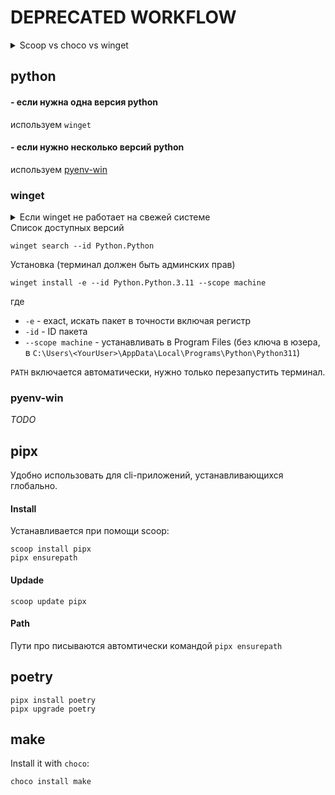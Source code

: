 # DEPRECATED WORKFLOW

<details><summary>Scoop vs choco vs winget</summary>
 
**winget**
- устанавливает пакеты из windows store через командную строку

**scoop**
- устанавливает в свою папку ~/scoop/
- больше предназначен для инструментов разработчика и утилит, нежели больших программ как chrome или skype

**choco**
- устанавливает софт в `Program Files`, требует права администратора

</details>

python
-----------
#### - если нужна одна версия python
используем `winget`
#### - если нужно несколько версий python
используем [pyenv-win](https://github.com/pyenv-win/pyenv-win)

### winget

<details><summary>Если winget не работает на свежей системе</summary>
Это известная проблем, решение такое
 
    Invoke-WebRequest -Uri https://aka.ms/getwinget -OutFile winget.msixbundle
    Add-AppxPackage winget.msixbundle
    del winget.msixbundle
</details>
Список доступных версий

    winget search --id Python.Python

Установка (терминал должен быть админских прав)

    winget install -e --id Python.Python.3.11 --scope machine

где
- `-e` - exact, искать пакет в точности включая регистр
- `-id` - ID пакета
- `--scope machine` - устанавливать в Program Files (без ключа в юзера, в `C:\Users\<YourUser>\AppData\Local\Programs\Python\Python311`)

`PATH` включается автоматически, нужно только перезапустить терминал.

### pyenv-win

*TODO*
  
pipx
-----------

Удобно использовать для cli-приложений, устанавливающихся глобально.

#### Install
Устанавливается при помощи scoop:

    scoop install pipx
    pipx ensurepath

#### Updade

    scoop update pipx

#### Path

Пути про писываются автомтически командой `pipx ensurepath`

poetry
-----------

    pipx install poetry 
    pipx upgrade poetry


 make
 -----------

Install it with `choco`:

```
choco install make
```
